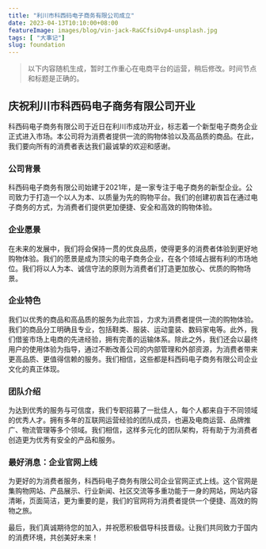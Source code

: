 ```yaml
---
title: "利川市科西码电子商务有限公司成立"
date: 2023-04-13T10:10:00+08:00
featureImage: images/blog/vin-jack-RaGCfsiOvp4-unsplash.jpg
tags: [ "大事记"]
slug: foundation
---
```


> 以下内容随机生成，暂时工作重心在电商平台的运营，稍后修改。时间节点和标题是正确的。

## 庆祝利川市科西码电子商务有限公司开业

科西码电子商务有限公司于近日在利川市成功开业，标志着一个新型电子商务企业正式进入市场。本公司将为消费者提供一流的购物体验以及高品质的商品。在此，我们要向所有的消费者表达我们最诚挚的欢迎和感谢。

### 公司背景

科西码电子商务有限公司始建于2021年，是一家专注于电子商务的新型企业。公司致力于打造一个以人为本、以质量为先的购物平台。我们的创建初衷旨在通过电子商务的方式，为消费者们提供更加便捷、安全和高效的购物体验。

### 企业愿景

在未来的发展中，我们将会保持一贯的优良品质，使得更多的消费者体验到更好地购物体验。我们的愿景是成为顶尖的电子商务企业，在各个领域占据有利的市场地位。我们将以人为本、诚信守法的原则为消费者们打造更加放心、优质的购物场景。

### 企业特色

我们以优秀的商品和高品质的服务为此宗旨，力求为消费者提供一流的购物体验。我们的商品分工明确且专业，包括鞋类、服装、运动童装、数码家电等。此外，我们借鉴市场上电商的先进经验，拥有完善的运输体系。除此之外，我们还会以最终用户的使用体验为指导，通过不断改善公司的内部管理和外部资源，为消费者带来更高品质、更值得信赖的服务。我们相信，这些都是科西码电子商务有限公司企业文化的真正体现。

### 团队介绍

为达到优秀的服务与可信度，我们专职招募了一批佳人，每个人都来自于不同领域的优秀人才。拥有多年的互联网运营经验的团队成员，也遍及电商运营、品牌推广、物流管理等多个领域。我们相信，这样多元化的团队架构，将有助于为消费者创造更为优秀有安全的产品和服务。

### 最好消息：企业官网上线

为更好的为消费者服务，科西码电子商务有限公司企业官网正式上线。这个官网是集购物网站、产品展示、行业新闻、社区交流等多重功能于一身的网站，网站内容清晰，页面简洁，更为重要的是，我们的官网将为消费者提供一个便捷、高效的购物之旅。

最后，我们真诚期待您的加入，并祝愿积极倡导科技晋级。让我们共同致力于国内的消费环境，共创美好未来！
